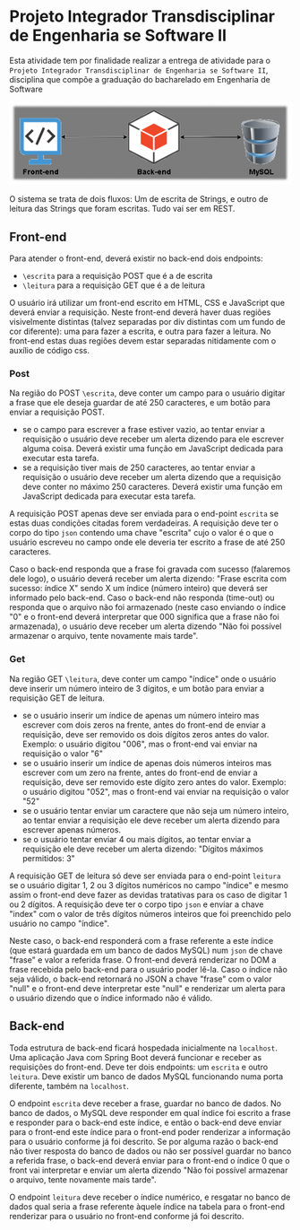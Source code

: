# Projeto Integrador Transdisciplinar de Engenharia se Software II

Esta atividade tem por finalidade realizar a entrega de atividade para o `Projeto Integrador Transdisciplinar de Engenharia se Software II`, disciplina que compõe a graduação do bacharelado em Engenharia de Software

<center><img src="https://github.com/henriquegibi/projeto-integrador-faculdade/blob/main/outros/projeto1.png?raw=true" alt="Fluxo da aplicação" /></center>

O sistema se trata de dois fluxos: Um de escrita de Strings, e outro de leitura das Strings que foram escritas. Tudo vai ser em REST.

## Front-end

Para atender o front-end, deverá existir no back-end dois endpoints:
- `\escrita` para a requisição POST que é a de escrita
- `\leitura` para a requisição GET que é a de leitura

O usuário irá utilizar um front-end escrito em HTML, CSS e JavaScript que deverá enviar a requisição. Neste front-end deverá haver duas regiões visivelmente distintas (talvez separadas por div distintas com um fundo de cor diferente): uma para fazer a escrita, e outra para fazer a leitura. No front-end estas duas regiões devem estar separadas nitidamente com o auxílio de código css.

### Post

Na região do POST `\escrita`, deve conter um campo para o usuário digitar a frase que ele deseja guardar de até 250 caracteres, e um botão para enviar a requisição POST.
- se o campo para escrever a frase estiver vazio, ao tentar enviar a requisição o usuário deve receber um alerta dizendo para ele escrever alguma coisa. Deverá existir uma função em JavaScript dedicada para executar esta tarefa.
- se a requisição tiver mais de 250 caracteres, ao tentar enviar a requisição o usuário deve receber um alerta dizendo que a requisição deve conter no máximo 250 caracteres. Deverá existir uma função em JavaScript dedicada para executar esta tarefa.

A requisição POST apenas deve ser enviada para o end-point `escrita` se estas duas condições citadas forem verdadeiras. A requisição deve ter o corpo do tipo `json` contendo uma chave "escrita" cujo o valor é o que o usuário escreveu no campo onde ele deveria ter escrito a frase de até 250 caracteres.

Caso o back-end responda que a frase foi gravada com sucesso (falaremos dele logo), o usuário deverá receber um alerta dizendo: "Frase escrita com sucesso: índice X" sendo X um índice (número inteiro) que deverá ser informado pelo back-end. Caso o back-end não responda (time-out) ou responda que o arquivo não foi armazenado (neste caso enviando o índice "0" e o front-end deverá interpretar que 000 significa que a frase não foi armazenada), o usuário deve receber um alerta dizendo "Não foi possível armazenar o arquivo, tente novamente mais tarde".

### Get

Na região GET `\leitura`, deve conter um campo "índice" onde o usuário deve inserir um número inteiro de 3 dígitos, e um botão para enviar a requisição GET de leitura.
- se o usuário inserir um índice de apenas um número inteiro mas escrever com dois zeros na frente, antes do front-end de enviar a requisição, deve ser removido os dois dígitos zeros antes do valor. Exemplo: o usuário digitou "006", mas o front-end vai enviar na requisição o valor "6"
- se o usuário inserir um índice de apenas dois números inteiros mas escrever com um zero na frente, antes do front-end de enviar a requisição, deve ser removido este dígito zero antes do valor. Exemplo: o usuário digitou "052", mas o front-end vai enviar na requisição o valor "52"
- se o usuário tentar enviar um caractere que não seja um número inteiro, ao tentar enviar a requisição ele deve receber um alerta dizendo para escrever apenas números.
- se o usuário tentar enviar 4 ou mais dígitos, ao tentar enviar a requisição ele deve receber um alerta dizendo: "Dígitos máximos permitidos: 3"

A requisição GET de leitura só deve ser enviada para o end-point `leitura` se o usuário digitar 1, 2 ou 3 dígitos numéricos no campo "índice" e mesmo assim o front-end deve fazer as devidas tratativas para os caso de digitar 1 ou 2 dígitos. A requisição deve ter o corpo tipo `json` e enviar a chave "index" com o valor de três dígitos números inteiros que foi preenchido pelo usuário no campo "índice".

Neste caso, o back-end responderá com a frase referente a este índice (que estará guardada em um banco de dados MySQL) num `json` de chave "frase" e valor a referida frase. O front-end deverá renderizar no DOM a frase recebida pelo back-end para o usuário poder lê-la. Caso o índice não seja válido, o back-end retornará no JSON a chave "frase" com o valor "null" e o front-end deve interpretar este "null" e renderizar um alerta para o usuário dizendo que o índice informado não é válido.

## Back-end

Toda estrutura de back-end ficará hospedada inicialmente na `localhost`. Uma aplicação Java com Spring Boot deverá funcionar e receber as requisições do front-end. Deve ter dois endpoints: um `escrita` e outro `leitura`. Deve existir um banco de dados MySQL funcionando numa porta diferente, também na `localhost`.

O endpoint `escrita` deve receber a frase, guardar no banco de dados. No banco de dados, o MySQL deve responder em qual índice foi escrito a frase e responder para o back-end este índice, e então o back-end deve enviar para o front-end este índice para o front-end poder renderizar a informação para o usuário conforme já foi descrito. Se por alguma razão o back-end não tiver resposta do banco de dados ou não ser possível guardar no banco a referida frase, o back-end deverá enviar para o front-end o índice 0 que o front vai interpretar e enviar um alerta dizendo "Não foi possível armazenar o arquivo, tente novamente mais tarde".

O endpoint `leitura` deve receber o índice numérico, e resgatar no banco de dados qual seria a frase referente àquele índice na tabela para o front-end renderizar para o usuário no front-end conforme já foi descrito.